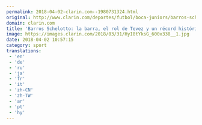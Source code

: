 ```yaml
---
permalink: 2018-04-02-clarin.com--1980731324.html
original: http://www.clarin.com/deportes/futbol/boca-juniors/barros-schelotto-barra-rol-tevez-record-historico_0_SJ1Vdt1sf.html
domain: clarin.com
title: 'Barros Schelotto: la barra, el rol de Tevez y un récord histórico que ya es suyo'
image: https://images.clarin.com/2018/03/31/HyI8tYksG_600x338__1.jpg
date: 2018-04-02 10:57:15
category: sport
translations: 
 - 'en'
 - 'de'
 - 'ru'
 - 'ja'
 - 'fr'
 - 'it'
 - 'zh-CN'
 - 'zh-TW'
 - 'ar'
 - 'pt'
 - 'hy'
---
```


